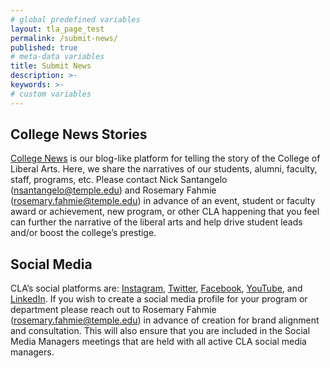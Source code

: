 ```yaml
---
# global predefined variables
layout: tla_page_test
permalink: /submit-news/
published: true
# meta-data variables
title: Submit News
description: >-
keywords: >-
# custom variables
---
```

## College News Stories
[College News](https://liberalarts.temple.edu/news) is our blog-like platform for telling the story of the College of Liberal Arts. Here, we share the narratives of our students, alumni, faculty, staff, programs, etc. Please contact Nick Santangelo (nsantangelo@temple.edu) and Rosemary Fahmie (rosemary.fahmie@temple.edu) in advance of an event, student or faculty award or achievement, new program, or other CLA happening that you feel can further the narrative of the liberal arts and help drive student leads and/or boost the college’s prestige.

## Social Media
CLA’s social platforms are: [Instagram](https://www.instagram.com/tuliberalarts/), [Twitter](https://twitter.com/TULiberalArts), [Facebook](https://www.facebook.com/templeliberalarts/), [YouTube](https://www.youtube.com/channel/UCy_Uzx2MSjPw00noakBuf8g),  and [LinkedIn](https://www.linkedin.com/school/temple-university-college-of-liberal-arts/). If you wish to create a social media profile for your program or department please reach out to Rosemary Fahmie (rosemary.fahmie@temple.edu) in advance of creation for brand alignment and consultation. This will also ensure that you are included in the Social Media Managers meetings that are held with all active CLA social media managers.
